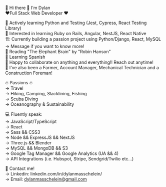 👋 Hi there 👋 I'm Dylan  
❤️‍ Full Stack Web Developer ❤️‍

🌱 Actively learning Python and Testing (Jest, Cypress, React Testing Library)  
📖 Interested in learning Ruby on Rails, Angular, NestJS, React Native  
🏗️ Currently building a passion project using Python/Django, React, MySQL -> Message if you want to know more!  
📕 Reading "The Elephant Brain" by "Robin Hanson"     
🌮 Learning Spanish  
👯 Happy to collaborate on anything and everything!! Reach out anytime!  
📜 I've also been a Farmer, Account Manager, Mechanical Technician and a Construction Foreman!  

🔥 Passions 🔥  
-> Travel  
-> Hiking, Camping, Slacklining, Fishing    
-> Scuba Diving   
-> Oceanography & Sustainability  
        
 💻 Fluently speak:    
 -> JavaScript/TypeScript    
 -> React  
 -> Sass && CSS3    
 -> Node && ExpressJS && NextJS  
 -> Three.js && Blender  
 -> MySQL && MongoDB && S3  
 -> Google Tag Manager && Google Analytics (UA && 4)  
 -> API Integrations (i.e. Hubspot, Stripe, Sendgrid/Twilio etc...)  
  
 📇 Contact me!  
 -> Linkedin: linkedin.com/in/dylanmasschelein/  
 -> Email: dylanmasschelein@gmail.com  

